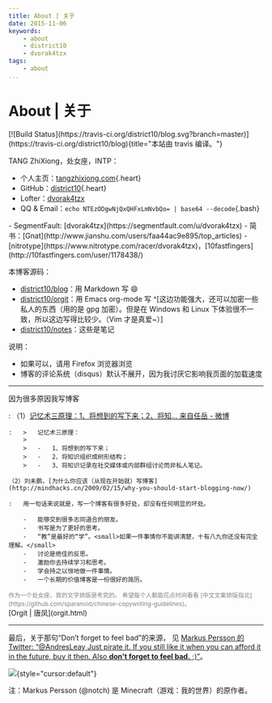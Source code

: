 ```yaml
---
title: About | 关于
date: 2015-11-06
keywords:
    - about
    - district10
    - dvorak4tzx
tags:
    - about
...
```


About | 关于
============

<div class="tzx-fright">
[![Build Status](https://travis-ci.org/district10/blog.svg?branch=master)](https://travis-ci.org/district10/blog){title="本站由 travis 编译。"}
</div>

TANG ZhiXiong，处女座，INTP：

-   个人主页：[tangzhixiong.com](http://tangzhixiong.com){.heart}
-   GitHub：[district10](https://github.com/district10){.heart}
-   Lofter：[dvorak4tzx](http://dvorak4tzx.lofter.com/tag/kindle)
-   QQ & Email：`echo NTEzODgwNjQxQHFxLmNvbQo= | base64 --decode`{.bash}

<div class="tzx-hide">
-   SegmentFault: [dvorak4tzx](https://segmentfault.com/u/dvorak4tzx)
-   简书：[Gnat](http://www.jianshu.com/users/faa44ac9e895/top_articles)
-   [nitrotype](https://www.nitrotype.com/racer/dvorak4tzx)，[10fastfingers](http://10fastfingers.com/user/1178438/)
</div>

本博客源码：

-   [district10/blog](https://github.com/district10/blog)：用 Markdown 写 :smile:
-   [district10/orgit](https://github.com/district10/orgit)：用 Emacs org-mode 写
    ^[这边功能强大，还可以加密一些私人的东西（用的是 gpg 加密）。但是在 Windows 和 Linux 下体验很不一致，所以这边写得比较少。（Vim 才是真爱~）]
-   [district10/notes](https://github.com/district10/notes)：这些是笔记

说明：

-   如果可以，请用 Firefox 浏览器浏览
-   博客的评论系统（disqus）默认不展开，因为我讨厌它影响我页面的加载速度

---

因为很多原因我写博客

:   （1）[记忆术三原理：1、将想到的写下来；2、将知... 来自任岳 - 微博](http://weibo.com/1664910444/Biy24h2m9?type=comment)

    :   >   记忆术三原理：
        >
        >   -   1、将想到的写下来；
        >   -   2、将知识组织成树形结构；
        >   -   3、将知识记录在社交媒体或内部群组讨论而非私人笔记。

    （2）刘未鹏，[为什么你应该（从现在开始就）写博客](http://mindhacks.cn/2009/02/15/why-you-should-start-blogging-now/)

    :   用一句话来说就是，写一个博客有很多好处，却没有任何明显的坏处。

        -   能够交到很多志同道合的朋友。
        -   书写是为了更好的思考。
        -   “教”是最好的“学”。<small>如果一件事情你不能讲清楚，十有八九你还没有完全理解。</small>
        -   讨论是绝佳的反思。
        -   激励你去持续学习和思考。
        -   学会持之以恒地做一件事情。
        -   一个长期的价值博客是一份很好的简历。

<small style="color:gray;">
作为一个处女座，我的文字排版是考究的。
希望每个人都能花点时间看看 [中文文案排版指北](https://github.com/sparanoid/chinese-copywriting-guidelines)。
</small>

<div class="tzx-hide">
[Orgit | 唐凤](orgit.html)
</div>

---

最后，关于那句“Don’t forget to feel bad”的来源，
见 [Markus Persson 的 Twitter: “@AndresLeay Just pirate it. If you still like
it when you can afford it in the future, buy it then. Also **don't forget to
feel bad.** ;)”](https://twitter.com/notch/status/157261795139125248)。

[![](http://whudoc.qiniudn.com/2016/firefox_2016-07-15_21-01-56.png)](http://tangzx.qiniudn.com/notes){style="cursor:default"}

注：Markus Persson (@notch) 是 Minecraft（游戏：我的世界）的原作者。
